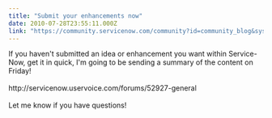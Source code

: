 ```yaml
---
title: "Submit your enhancements now"
date: 2010-07-28T23:55:11.000Z
link: "https://community.servicenow.com/community?id=community_blog&sys_id=61bcaa25dbd0dbc01dcaf3231f9619a9"
---
```

<p>If you haven't submitted an idea or enhancement you want within Service-Now, get it in quick, I'm going to be sending a summary of the content on Friday!<br /><br />http://servicenow.uservoice.com/forums/52927-general<br /><br />Let me know if you have questions!</p>